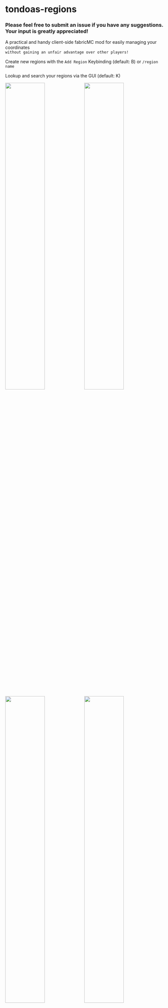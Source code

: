 # tondoas-regions

### Please feel free to submit an issue if you have any suggestions. Your input is greatly appreciated!

A practical and handy client-side fabricMC mod for easily managing your coordinates  
`without gaining an unfair advantage over other players!`

Create new regions with the `Add Region` Keybinding (default: B) or `/region name`  


Lookup and search your regions via the GUI (default: K)

<img src="https://github.com/JonasSeifried/tondoas-regions/assets/69268825/f68af760-d410-42a1-b461-0ad77c9690af" width=50%><img src="https://github.com/JonasSeifried/tondoas-regions/assets/69268825/95eb3e8d-246c-46a9-b387-dc47381ad6b1" width=50%>
<img src="https://github.com/JonasSeifried/tondoas-regions/assets/69268825/019ce38d-fd06-4413-a1ef-b95aef2fae75" width=50%><img src="https://github.com/JonasSeifried/tondoas-regions/assets/69268825/3e8681e9-c8d9-4526-9dbf-1c778d5f5c2e" width=50%>
